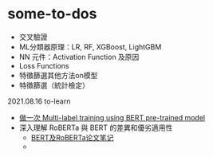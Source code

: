 # some-to-dos

* 交叉驗證
* ML分類器原理：LR, RF, XGBoost, LightGBM
* NN 元件：Activation Function 及原因
* Loss Functions
* 特徵篩選其他方法on模型
* 特徵篩選（統計檢定）



2021.08.16  to-learn

* [做一次 Multi-label training using BERT pre-trained model](https://medium.com/analytics-vidhya/multi-label-text-classification-using-transformers-bert-93460838e62b)
* 深入理解 RoBERTa 與 BERT 的差異和優劣適用性
  * [BERT及RoBERTa论文笔记](https://www.ramlinbird.com/2019/08/04/bert%E5%8F%8Aroberta%E8%AE%BA%E6%96%87%E7%AC%94%E8%AE%B0/)
  *
